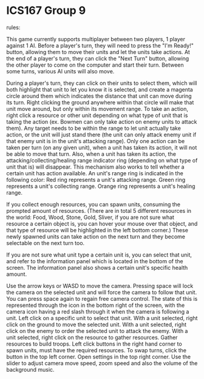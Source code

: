 # ICS167 Group 9

rules:

This game currently supports multiplayer between two players, 1 player against 1 AI. Before a player's turn, they will need to press the "I'm Ready!" button, 
allowing them to move their units and let the units take actions. 
At the end of a player's turn, they can click the "Next Turn" button, allowing the other player to come on the computer and start their turn. 
Between some turns, various AI units will also move. 
 
During a player's turn, they can click on their units to select them, which will both highlight that unit to let you know it is selected, and create a magenta circle 
around them which indicates the distance that unit can move during its turn. 
Right clicking the ground anywhere within that circle will make that unit move around, but only within its movement range. 
To take an action, right click a resource or other unit depending on what type of unit that is taking the action 
(ex. Bowmen can only take action on enemy units to attack them). 
Any target needs to be within the range to let unit actually take action, or the unit will just stand there (the unit can only attack enemy unit if that enemy unit is
in the unit's attacking range).
Only one action can be taken per turn (on any given unit), when a unit has taken its action, it will not be able to move that turn. 
Also, when a unit has taken its action, the attacking/collecting/healing range indicator ring (depending on what type of unit that is) will disappear. 
This mechanism also works to tell whether a certain unit has action available.
An unit's range ring is indicated in the following color:
Red ring represents a unit's attacking range.
Green ring represents a unit's collecting range.
Orange ring represents a unit's healing range.

If you collect enough resources, you can spawn units, consuming the prompted amount of resources. 
(There are in total 5 different resources in the world: Food, Wood, Stone, Gold, Sliver, if you are not sure what resource a certain object is,
you can hover your mouse over that object, and that type of resource will be highlighted in the left bottom corner.)
These newly spawned units can take action on the next turn and they become selectable on the next turn too.

If you are not sure what unit type a certain unit is, you can select that unit, and refer to the information panel which is located in the bottom of the screen.
The information panel also shows a certain unit's specific health amount.

Use the arrow keys or WASD to move the camera. Pressing space will lock the camera on the selected unit and will force the camera to follow that unit. You can press space again to regain free camera control. 
The state of this is represented through the icon in the bottom right of the screen, with the camera icon having a red slash through it when the camera is following a unit.
Left click on a specific unit to select that unit.
With a unit selected, right click on the ground to move the selected unit.
With a unit selected, right click on the enemy to order the selected unit to attack the enemy.
With a unit selected, right click on the resource to gather resources.
Gather resources to build troops.
Left click buttons in the right hand corner to spawn units, must have the required resources.
To swap turns, click the button in the top left corner.
Open settings in the top right corner.  Use the slider to adjust camera move speed, zoom speed and also the volume of the background music.

